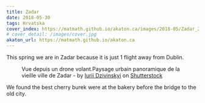 ```yaml
---
title: Zadar
date: 2018-05-30
tags: Hrvatska
cover_index: https://matmath.github.io/akaton.ca/images/2018-05/Zadar_2174600773.jpg
# cover_detail: /images/cover.jpg
akaton_url: https://matmath.github.io/akaton.ca
---
```


<p>This spring we are in Zadar because it is just 1 flight away from Dublin. </p>

<figure class="wp-block-image size-large">
    <img src="{{ akaton_url }}/images/2018-05/Zadar_2174600773.jpg" alt=""/>
    <figcaption class="wp-element-caption"> Vue depuis un drone volant.Paysage urbain panoramique de la vieille ville de Zadar - by <a href="https://www.shutterstock.com/fr/g/Dzivinskyi">Iurii Dzivinskyi</a> on <a rel="noreferrer noopener" href="https://www.shutterstock.com/fr/image-photo/aerophotography-view-flying-drone-cityscape-old-2174600773" target="_blank">Shutterstock</a>
    </figcaption>
</figure>

<p>We found the best cherry burek were at the bakery before the bridge to the old city.</p>
